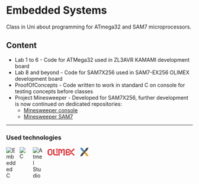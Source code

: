 # Embedded Systems
Class in Uni about programming for ATmega32 and SAM7 microprocessors.
## Content
- Lab 1 to 6 - Code for ATMega32 used in ZL3AVR KAMAMI development board
- Lab 8 and beyond - Code for SAM7X256 used in SAM7-EX256 OLIMEX development board
- ProofOfConcepts - Code written to work in standard C on console for testing concepts before classes
- Project Minesweeper - Developed for SAM7X256, further development is now continued on dedicated repositories:
  - [Minesweeper console](https://github.com/MarcinSkic/minesweeper-console)
  - [Minesweeper SAM7](https://github.com/MarcinSkic/minesweeper-sam7)
---
### Used technologies
[<img align="left" alt="EmbeddedC" width="26px" src="https://cdn.jsdelivr.net/gh/devicons/devicon/icons/embeddedc/embeddedc-original.svg" style="padding-right:10px;" />][embedded-c]
[<img align="left" alt="C" width="26px" src="https://cdn.jsdelivr.net/gh/devicons/devicon/icons/c/c-original.svg" style="padding-right:10px;" />][c]
[<img align="left" alt="Atmel Studio" width="26px" src="https://user-images.githubusercontent.com/33003089/212467784-e56c7958-7bd5-42fa-abfd-2756ecd99206.png" style="padding-right:10px;" />][atmel]
[<img align="left" alt="Olimex" width="80px" src="https://raw.githubusercontent.com/MarcinSkic/minesweeper-sam7/main/readme-icons/olimex.png" style="padding-right:10px;" />][olimex]
[<img align="left" alt="Crossworks" width="26px" src="https://raw.githubusercontent.com/MarcinSkic/minesweeper-sam7/main/readme-icons/crossworks-transparent.png" style="padding-right:10px;" />][crossworks]

[embedded-c]: https://en.wikipedia.org/wiki/Embedded_C
[c]: https://en.wikipedia.org/wiki/C_(programming_language)
[atmel]: https://www.microchip.com/en-us/tools-resources/develop/microchip-studio
[olimex]: https://www.olimex.com
[crossworks]: https://www.rowley.co.uk/arm/index.htm



